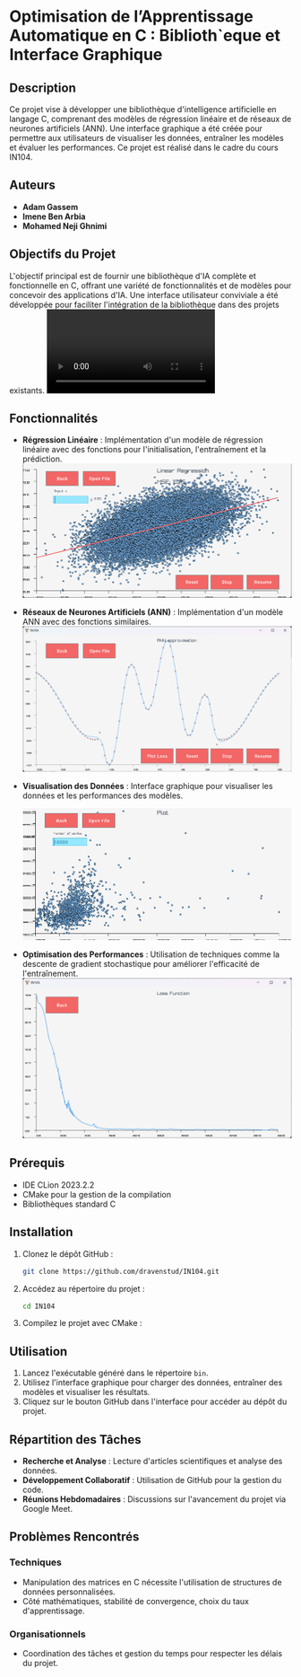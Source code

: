 # Optimisation de l’Apprentissage Automatique en C : Biblioth`eque et Interface Graphique

## Description

Ce projet vise à développer une bibliothèque d'intelligence artificielle en langage C, comprenant des modèles de régression linéaire et de réseaux de neurones artificiels (ANN). Une interface graphique a été créée pour permettre aux utilisateurs de visualiser les données, entraîner les modèles et évaluer les performances. Ce projet est réalisé dans le cadre du cours IN104.

## Auteurs

- **Adam Gassem**
- **Imene Ben Arbia**
- **Mohamed Neji Ghnimi**

## Objectifs du Projet

L'objectif principal est de fournir une bibliothèque d'IA complète et fonctionnelle en C, offrant une variété de fonctionnalités et de modèles pour concevoir des applications d'IA. Une interface utilisateur conviviale a été développée pour faciliter l'intégration de la bibliothèque dans des projets existants.
![Main Screen](img/436456597_8315646655118658_4120987165860465676_n.mp4)

## Fonctionnalités

- **Régression Linéaire** : Implémentation d'un modèle de régression linéaire avec des fonctions pour l'initialisation, l'entraînement et la prédiction.
  ![Regression linéaire](img/Untitled.png)
- **Réseaux de Neurones Artificiels (ANN)** : Implémentation d'un modèle ANN avec des fonctions similaires.
  ![ANN](img/func.png)
- **Visualisation des Données** : Interface graphique pour visualiser les données et les performances des modèles.

  ![visualisation](img/plottt.png)

- **Optimisation des Performances** : Utilisation de techniques comme la descente de gradient stochastique pour améliorer l'efficacité de l'entraînement.
  ![loss funciton](img/loss.png)

## Prérequis

- IDE CLion 2023.2.2
- CMake pour la gestion de la compilation
- Bibliothèques standard C

## Installation

1. Clonez le dépôt GitHub :
   ```bash
   git clone https://github.com/dravenstud/IN104.git
   ```
2. Accédez au répertoire du projet :
   ```bash
   cd IN104
   ```
3. Compilez le projet avec CMake :

## Utilisation

1. Lancez l'exécutable généré dans le répertoire `bin`.
2. Utilisez l'interface graphique pour charger des données, entraîner des modèles et visualiser les résultats.
3. Cliquez sur le bouton GitHub dans l'interface pour accéder au dépôt du projet.

## Répartition des Tâches

- **Recherche et Analyse** : Lecture d'articles scientifiques et analyse des données.
- **Développement Collaboratif** : Utilisation de GitHub pour la gestion du code.
- **Réunions Hebdomadaires** : Discussions sur l'avancement du projet via Google Meet.

## Problèmes Rencontrés

### Techniques

- Manipulation des matrices en C nécessite l'utilisation de structures de données personnalisées.
- Côté mathématiques, stabilité de convergence, choix du taux d'apprentissage.

### Organisationnels

- Coordination des tâches et gestion du temps pour respecter les délais du projet.
